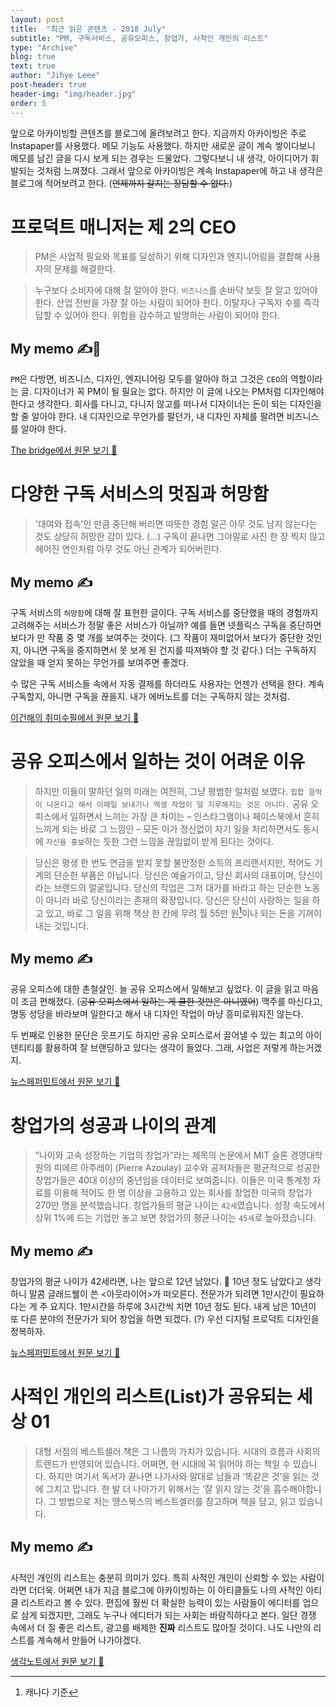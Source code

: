 ```yaml
---
layout: post
title:  "최근 읽은 콘텐츠 - 2018 July"
subtitle: "PM, 구독서비스, 공유오피스, 창업가, 사적인 개인의 리스트"
type: "Archive"
blog: true
text: true
author: "Jihye Leee"
post-header: true
header-img: "img/header.jpg"
order: 5
---
```


앞으로 아카이빙할 콘텐츠를 블로그에 올려보려고 한다. 지금까지 아카이빙은 주로 Instapaper를 사용했다. 메모 기능도 사용했다. 하지만 새로운 글이 계속 쌓이다보니 메모를 남긴 글을 다시 보게 되는 경우는 드물었다. 그렇다보니 내 생각, 아이디어가 휘발되는 것처럼 느껴졌다. 그래서 앞으로 아카이빙은 계속 Instapaper에 하고 내 생각은 블로그에 적어보려고 한다. (~~언제까지 갈지는 장담할 수 없다.~~)

# 프로덕트 매니저는 제 2의 CEO

> PM은 사업적 필요와 목표를 달성하기 위해 디자인과 엔지니어링을 결합해 사용자의 문제를 해결한다.

> 누구보다 소비자에 대해 잘 알아야 한다. `비즈니스`를 손바닥 보듯 잘 알고 있어야 한다. 산업 전반을 가장 잘 아는 사람이 되어야 한다. 이탈자나 구독자 수를 즉각 답할 수 있어야 한다. 위험을 감수하고 발명하는 사람이 되어야 한다.

## My memo ✍️👀

`PM`은 다방면, 비즈니스, 디자인, 엔지니어링 모두를 알아야 하고 그것은  `CEO`의 역할이라는 글. 디자이너가 꼭 PM이 될 필요는 없다. 하지만 이 글에 나오는 PM처럼 디자인해야 한다고 생각한다. 회사를 다니고, 다니지 않고를 떠나서 디자이너는 돈이 되는 디자인을 할 줄 알아야 한다. 내 디자인으로 무언가를 팔던가, 내 디자인 자체를 팔려면 비즈니스를 알아야 한다.

[The bridge에서 원문 보기 🔗](http://bridge.500startups.co.kr/%ED%94%84%EB%A1%9C%EB%8D%95%ED%8A%B8-%EB%A7%A4%EB%8B%88%EC%A0%80%EB%8A%94-%EC%A0%9C2%EC%9D%98-ceo/)

# 다양한 구독 서비스의 멋짐과 허망함

> '대여와 접속'인 만큼 중단해 버리면 따뜻한 경험 말곤 아무 것도 남지 않는다는 것도 상당히 허망한 감이 있다. (...) 구독이 끝나면 그야말로 사진 한 장 찍지 않고 헤어진 연인처럼 아무 것도 아닌 관계가 되어버린다.

## My memo ✍️

구독 서비스의 `허망함`에 대해 잘 표현한 글이다. 구독 서비스를 중단했을 때의 경험까지 고려해주는 서비스가 정말 좋은 서비스가 아닐까? 예를 들면 넷플릭스 구독을 중단하면 보다가 만 작품 중 몇 개를 보여주는 것이다. (그 작품이 재미없어서 보다가 중단한 것인지, 아니면 구독을 중지하면서 못 보게 된 건지를 따져봐야 할 것 같다.) 더는 구독하지 않았을 때 얻지 못하는 무언가를 보여주면 좋겠다.

수 많은 구독 서비스들 속에서 자동 결제를 하더라도 사용자는 언젠가 선택을 한다. 계속 구독할지, 아니면 구독을 끊을지. 내가 에버노트를 더는 구독하지 않는 것처럼.

[이건해의 취미수필에서 원문 보기 🔗](https://brunch.co.kr/@memocaptain/44)

# 공유 오피스에서 일하는 것이 어려운 이유

> 하지만 이들이 말하던 일의 미래는 여전히, 그냥 평범한 일처럼 보였다. `힙합 음악이 나온다고 해서 이메일 보내기나 엑셀 작업이 덜 지루해지는 것은 아니다.` 공유 오피스에서 일하면서 느끼는 가장 큰 차이는 – 인스타그램이나 페이스북에서 흔히 느끼게 되는 바로 그 느낌인 – 모든 이가 정신없이 자기 일을 처리하면서도 동시에 `자신을 홍보`하는 듯한 그런 느낌을 끊임없이 받게 된다는 것이다.

> 당신은 평생 한 번도 연금을 받지 못할 불안정한 소득의 프리랜서지만, 적어도 기계의 단순한 부품은 아닙니다. 당신은 예술가이고, 당신 회사의 대표이며, 당신이라는 브랜드의 얼굴입니다. 당신의 작업은 그저 대가를 바라고 하는 단순한 노동이 아니라 바로 당신이라는 존재의 확장입니다. 당신은 당신이 사랑하는 일을 하고 있고, 바로 그 일을 위해 책상 한 칸에 무려 월 55만 원[^1]이나 되는 돈을 기꺼이 내는 것입니다.

## My memo ✍️

공유 오피스에 대한 촌철살인. 늘 공유 오피스에서 일해보고 싶었다. 이 글을 읽고 마음이 조금 편해졌다. (~~공유 오피스에서 일하는 게 쿨한 것만은 아니였어~~) 맥주를 마신다고, 명동 성당을 바라보며 일한다고 해서 내 디자인 작업이 마냥 흥미로워지진 않는다.

두 번째로 인용한 문단은 웃프기도 하지만 공유 오피스로서 끌어낼 수 있는 최고의 아이덴티티를 활용하여 잘 브랜딩하고 있다는 생각이 들었다. 그래, 사업은 저렇게 하는거겠지.

[^1]: 캐나다 기준

[뉴스페퍼민트에서 원문 보기 🔗](http://newspeppermint.com/2018/04/19/m-wework/)

# 창업가의 성공과 나이의 관계

> “나이와 고속 성장하는 기업의 창업가”라는 제목의 논문에서 MIT 슬론 경영대학원의 피에르 아주레이 (Pierre Azoulay) 교수와 공저자들은 평균적으로 성공한 창업가들은 40대 이상의 중년임을 데이터로 보여줍니다. 이들은 미국 통계청 자료를 이용해 적어도 한 명 이상을 고용하고 있는 회사를 창업한 미국의 창업가 270만 명을 분석했습니다. 창업가들의 평균 나이는 `42세`였습니다. 성장 속도에서 상위 1%에 드는 기업만 놓고 보면 창업가의 평균 나이는 `45세`로 높아졌습니다.

## My memo ✍️

창업가의 평균 나이가 42세라면, 나는 앞으로 12년 남았다. 🤔 10년 정도 남았다고 생각하니 말콤 글래드웰이 쓴 <아웃라이어>가 떠오른다. 전문가가 되려면 1만시간이 필요하다는 게 주 요지다. 1만시간을 하루에 3시간씩 치면 10년 정도 된다. 내게 남은 10년이 또 다른 분야의 전문가가 되어 창업을 하면 되겠다. (?) 우선 디지털 프로덕트 디자인을 정복하자.

[뉴스페퍼민트에서 원문 보기 🔗](http://newspeppermint.com/2018/07/12/entrepreneursandage/)

# 사적인 개인의 리스트(List)가 공유되는 세상 01

> 대형 서점의 베스트셀러 책은 그 나름의 가치가 있습니다. 시대의 흐름과 사회의 트렌드가 반영되어 있습니다. 어쩌면, 현 시대에 꼭 읽어야 하는 책일 수 있습니다. 하지만 여기서 독서가 끝나면 나가사와 말대로 남들과 ‘똑같은 것’을 읽는 것에 그치고 맙니다. 한 발 더 나아가기 위해서는 ‘잘 읽지 않는 것’을 흡수해야합니다. 그 방법으로 저는 땡스북스의 베스트셀러를 참고하며 책을 담고, 읽고 있습니다.

## My memo ✍️

사적인 개인의 리스트는 충분히 의미가 있다. 특히 사적인 개인이 신뢰할 수 있는 사람이라면 더더욱. 어쩌면 내가 지금 블로그에 아카이빙하는 이 아티클들도 나의 사적인 아티클 리스트라고 볼 수 있다. 편집에 훨씬 더 확실한 능력이 있는 사람들이 에디터를 업으로 삼게 되겠지만, 그래도 누구나 에디터가 되는 사회는 바람직하다고 본다. 일단 경쟁 속에서 더 질 좋은 리스트, 광고를 배제한 **진짜** 리스트도 많아질 것이다. 나도 나만의 리스트를 계속해서 만들어 나가야겠다.

[생각노트에서 원문 보기 🔗](https://insidestory.kr/20485)